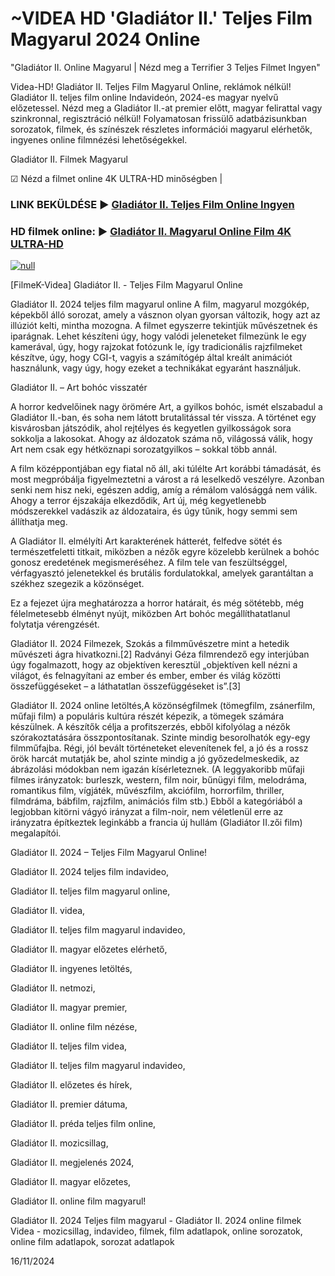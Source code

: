 # ~VIDEA HD 'Gladiátor II.' Teljes Film Magyarul 2024 Online


"Gladiátor II. Online Magyarul | Nézd meg a Terrifier 3 Teljes Filmet Ingyen"

Videa-HD! Gladiátor II. Teljes Film Magyarul Online, reklámok nélkül! Gladiátor II. teljes film online Indavideón, 2024-es magyar nyelvű előzetessel. Nézd meg a Gladiátor II.-at premier előtt, magyar felirattal vagy szinkronnal, regisztráció nélkül! Folyamatosan frissülő adatbázisunkban sorozatok, filmek, és színészek részletes információi magyarul elérhetők, ingyenes online filmnézési lehetőségekkel.

Gladiátor II. Filmek Magyarul

☑ Nézd a filmet online 4K ULTRA-HD minőségben |

### LINK BEKÜLDÉSE ▶️ [Gladiátor II. Teljes Film Online Ingyen](http://love-4k.com/hu/movie/558449/gladiator-ii.gt)

### HD filmek online: ▶️ [Gladiátor II. Magyarul Online Film 4K ULTRA-HD](http://love-4k.com/hu/movie/558449/gladiator-ii.gt)

[![null](https://static.wixstatic.com/media/855a25_043b5abeb4ae4d35ac003198e7fe56ed~mv2.gif)](http://love-4k.com/hu/movie/558449/gladiator-ii.gt)

[FilmeK-Videa] Gladiátor II. - Teljes Film Magyarul Online

Gladiátor II. 2024 teljes film magyarul online A film, magyarul mozgókép, képekből álló sorozat, amely a vásznon olyan gyorsan változik, hogy azt az illúziót kelti, mintha mozogna. A filmet egyszerre tekintjük művészetnek és iparágnak. Lehet készíteni úgy, hogy valódi jeleneteket filmezünk le egy kamerával, úgy, hogy rajzokat fotózunk le, így tradicionális rajzfilmeket készítve, úgy, hogy CGI-t, vagyis a számítógép által kreált animációt használunk, vagy úgy, hogy ezeket a technikákat egyaránt használjuk.

Gladiátor II. – Art bohóc visszatér

A horror kedvelőinek nagy örömére Art, a gyilkos bohóc, ismét elszabadul a Gladiátor II.-ban, és soha nem látott brutalitással tér vissza. A történet egy kisvárosban játszódik, ahol rejtélyes és kegyetlen gyilkosságok sora sokkolja a lakosokat. Ahogy az áldozatok száma nő, világossá válik, hogy Art nem csak egy hétköznapi sorozatgyilkos – sokkal több annál.

A film középpontjában egy fiatal nő áll, aki túlélte Art korábbi támadását, és most megpróbálja figyelmeztetni a várost a rá leselkedő veszélyre. Azonban senki nem hisz neki, egészen addig, amíg a rémálom valósággá nem válik. Ahogy a terror éjszakája elkezdődik, Art új, még kegyetlenebb módszerekkel vadászik az áldozataira, és úgy tűnik, hogy semmi sem állíthatja meg.

A Gladiátor II. elmélyíti Art karakterének hátterét, felfedve sötét és természetfeletti titkait, miközben a nézők egyre közelebb kerülnek a bohóc gonosz eredetének megismeréséhez. A film tele van feszültséggel, vérfagyasztó jelenetekkel és brutális fordulatokkal, amelyek garantáltan a székhez szegezik a közönséget.

Ez a fejezet újra meghatározza a horror határait, és még sötétebb, még félelmetesebb élményt nyújt, miközben Art bohóc megállíthatatlanul folytatja vérengzését.

Gladiátor II. 2024 Filmezek, Szokás a filmművészetre mint a hetedik művészeti ágra hivatkozni.[2] Radványi Géza filmrendező egy interjúban úgy fogalmazott, hogy az objektíven keresztül „objektíven kell nézni a világot, és felnagyítani az ember és ember, ember és világ közötti összefüggéseket – a láthatatlan összefüggéseket is”.[3]

Gladiátor II. 2024 online letöltés,A közönségfilmek (tömegfilm, zsánerfilm, műfaji film) a populáris kultúra részét képezik, a tömegek számára készülnek. A készítők célja a profitszerzés, ebből kifolyólag a nézők szórakoztatására összpontosítanak. Szinte mindig besorolhatók egy-egy filmműfajba. Régi, jól bevált történeteket elevenítenek fel, a jó és a rossz örök harcát mutatják be, ahol szinte mindig a jó győzedelmeskedik, az ábrázolási módokban nem igazán kísérleteznek. (A leggyakoribb műfaji filmes irányzatok: burleszk, western, film noir, bűnügyi film, melodráma, romantikus film, vígjáték, művészfilm, akciófilm, horrorfilm, thriller, filmdráma, bábfilm, rajzfilm, animációs film stb.) Ebből a kategóriából a legjobban kitörni vágyó irányzat a film-noir, nem véletlenül erre az irányzatra építkeztek leginkább a francia új hullám (Gladiátor II.zői film) megalapítói.

Gladiátor II. 2024 – Teljes Film Magyarul Online!

Gladiátor II. 2024 teljes film indavideo,

Gladiátor II. teljes film magyarul online,

Gladiátor II. videa,

Gladiátor II. teljes film magyarul indavideo,

Gladiátor II. magyar előzetes elérhető,

Gladiátor II. ingyenes letöltés,

Gladiátor II. netmozi,

Gladiátor II. magyar premier,

Gladiátor II. online film nézése,

Gladiátor II. teljes film videa,

Gladiátor II. teljes film magyarul indavideo,

Gladiátor II. előzetes és hírek,

Gladiátor II. premier dátuma,

Gladiátor II. préda teljes film online,

Gladiátor II. mozicsillag,

Gladiátor II. megjelenés 2024,

Gladiátor II. magyar előzetes,

Gladiátor II. online film magyarul!

Gladiátor II. 2024 Teljes film magyarul - Gladiátor II. 2024 online filmek Videa - mozicsillag, indavideo, filmek, film adatlapok, online sorozatok, online film adatlapok, sorozat adatlapok

16/11/2024
